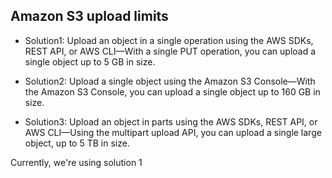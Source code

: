 ## Amazon S3 upload limits
- Solution1: Upload an object in a single operation using the AWS SDKs, REST API, or AWS CLI—With a single PUT operation, you can upload a single object up to 5 GB in size.

- Solution2: Upload a single object using the Amazon S3 Console—With the Amazon S3 Console, you can upload a single object up to 160 GB in size.

- Solution3: Upload an object in parts using the AWS SDKs, REST API, or AWS CLI—Using the multipart upload API, you can upload a single large object, up to 5 TB in size.

Currently, we're using solution 1

